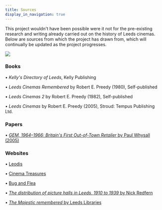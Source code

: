 ```yaml
---
title: Sources
display_in_navigation: true
---
```

This project wouldn't have been possible were it not for the pre-existing research and writing already carried out on the history of Leeds cinemas. Below are sources from which the project has drawn from, which will continually be updated as the project progresses.

![](https://res.cloudinary.com/hpph/image/upload/v1597401488/hidinginplainsight/Burmantofts_brochure_4.jpg)

### Books

• *Kelly's Directory of Leeds*, Kelly Publishing

• *Leeds Cinemas Remembered* by Robert E. Preedy (1980), Self-published

• *Leeds Cinemas 2* by Robert E. Preedy (1982), Self-published

• *Leeds Cinemas* by Robert E. Preedy (2005), Stroud: Tempus Publishing Ltd. 

  

### Papers

• [*GEM, 1964–1966: Britain's First Out-of-Town Retailer* by Paul Whysall (2005)](https://www.tandfonline.com/doi/abs/10.1080/09593960500049183)

  

### Websites

• [Leodis](http://www.leodis.net/)

• [Cinema Treasures](http://cinematreasures.org/) 

• [Bug and Flea ](www.bugandflea.com)

• [*The distribution of picture halls in Leeds*, *1910 to 1939* by Nick Redfern](https://nickredfern.wordpress.com/2009/04/02/the-distribution-of-picture-halls-in-leeds-1910-to-1939/)

• [*The Majestic remembered* by Leeds Libraries](https://secretlibraryleeds.net/2014/10/03/the-majestic-remembered/)